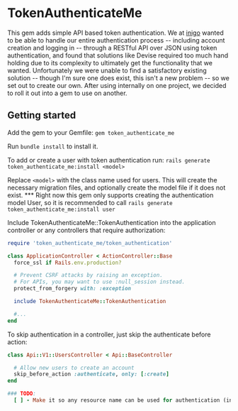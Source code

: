 TokenAuthenticateMe
=====================

This gem adds simple API based token authentication. We at [inigo](http://inigo.io) wanted to be able to handle our entire authentication process -- including account creation and logging in -- through a RESTful API over JSON using token authentication, and found that solutions like Devise required too much hand holding due to its complexity to ultimately get the functionality that we wanted. Unfortunately we were unable to find a satisfactory existing solution -- though I'm sure one does exist, this isn't a new problem -- so we set out to create our own. After using internally on one project, we decided to roll it out into a gem to use on another.

## Getting started

Add the gem to your Gemfile:
`gem token_authenticate_me`

Run `bundle install` to install it.

To add or create a user with token authentication run:
`rails generate token_authenticate_me:install <model>`

Replace `<model>` with the class name used for users. This will create the necessary migration files, and optionally create the model file if it does not exist.
*** Right now this gem only supports creating the authentication model User, so it is recommended to call `rails generate token_authenticate_me:install user`

Include TokenAuthenticateMe::TokenAuthentication into the application controller or any controllers that require authorization:
````rb
require 'token_authenticate_me/token_authentication'

class ApplicationController < ActionController::Base
  force_ssl if Rails.env.production?

  # Prevent CSRF attacks by raising an exception.
  # For APIs, you may want to use :null_session instead.
  protect_from_forgery with: :exception

  include TokenAuthenticateMe::TokenAuthentication

  #...
end
````

To skip authentication in a controller, just skip the authenticate before action:
````rb
class Api::V1::UsersController < Api::BaseController

  # Allow new users to create an account
  skip_before_action :authenticate, only: [:create]
end

### TODO:
  [ ] - Make it so any resource name can be used for authentication (initial thought is either specify the default or pass resource name in token string?).
